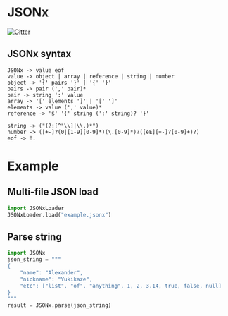 # JSONx

[![Gitter](https://badges.gitter.im/Join%20Chat.svg)](https://gitter.im/AlexYukikaze/JSONx?utm_source=badge&utm_medium=badge&utm_campaign=pr-badge&utm_content=badge)

## JSONx syntax
```
JSONx -> value eof
value -> object | array | reference | string | number
object -> '{' pairs '}' | '{' '}'
pairs -> pair (',' pair)*
pair -> string ':' value
array -> '[' elements ']' | '[' ']'
elements -> value (',' value)*
reference -> '$' '{' string (':' string)? '}'

string -> ("(?:[^"\\]|\\.)*")
number -> ([+-]?(0|[1-9][0-9]*)(\.[0-9]*)?([eE][+-]?[0-9]+)?)
eof -> !.
```

# Example

## Multi-file JSON load
```python
import JSONxLoader
JSONxLoader.load("example.jsonx")
```

## Parse string
```python
import JSONx
json_string = """
{
    "name": "Alexander",
    "nickname": "Yukikaze",
    "etc": ["list", "of", "anything", 1, 2, 3.14, true, false, null]
}
"""
result = JSONx.parse(json_string)
```
